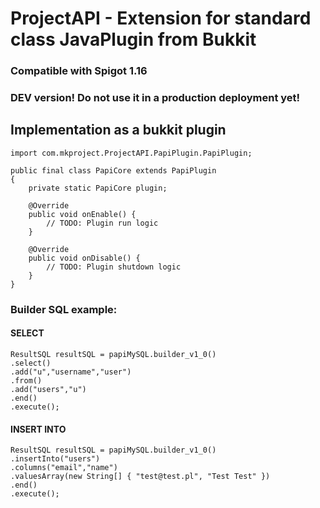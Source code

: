 # ProjectAPI - Extension for standard class JavaPlugin from Bukkit

### Compatible with Spigot 1.16
### DEV version! Do not use it in a production deployment yet!

## Implementation as a bukkit plugin
```
import com.mkproject.ProjectAPI.PapiPlugin.PapiPlugin;

public final class PapiCore extends PapiPlugin
{
    private static PapiCore plugin;

    @Override
    public void onEnable() {
        // TODO: Plugin run logic
    }

    @Override
    public void onDisable() {
        // TODO: Plugin shutdown logic
    }
}
```

### Builder SQL example:

#### SELECT
```
ResultSQL resultSQL = papiMySQL.builder_v1_0()
.select()
.add("u","username","user")
.from()
.add("users","u")
.end()
.execute();
```

#### INSERT INTO
```
ResultSQL resultSQL = papiMySQL.builder_v1_0()
.insertInto("users")
.columns("email","name")
.valuesArray(new String[] { "test@test.pl", "Test Test" })
.end()
.execute();
```
